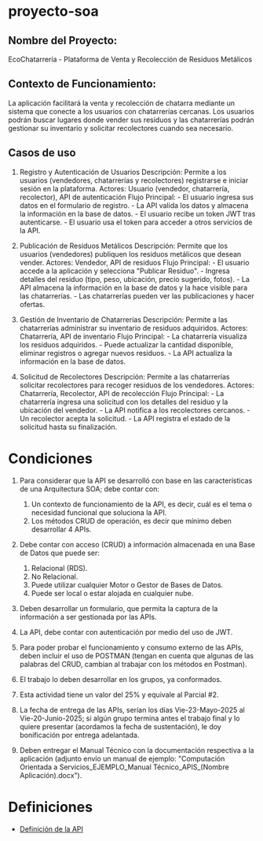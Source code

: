 # proyecto-soa

## Nombre del Proyecto:
EcoChatarrería - Plataforma de Venta y Recolección de Residuos Metálicos

##  Contexto de Funcionamiento:
La aplicación facilitará la venta y recolección de chatarra mediante un sistema que conecte a los usuarios con chatarrerías cercanas. Los usuarios podrán buscar lugares donde vender sus residuos y las chatarrerías podrán gestionar su inventario y solicitar recolectores cuando sea necesario.

## Casos de uso

1. Registro y Autenticación de Usuarios
    Descripción: Permite a los usuarios (vendedores, chatarrerías y recolectores) registrarse e iniciar sesión en la plataforma.
    Actores: Usuario (vendedor, chatarrería, recolector), API de autenticación
    Flujo Principal:
        - El usuario ingresa sus datos en el formulario de registro.
        - La API valida los datos y almacena la información en la base de datos.
        - El usuario recibe un token JWT tras autenticarse.
        - El usuario usa el token para acceder a otros servicios de la API.


2. Publicación de Residuos Metálicos
    Descripción: Permite que los usuarios (vendedores) publiquen los residuos metálicos que desean vender.
    Actores: Vendedor, API de residuos
    Flujo Principal:
        - El usuario accede a la aplicación y selecciona "Publicar Residuo".
        - Ingresa detalles del residuo (tipo, peso, ubicación, precio sugerido, fotos).
        - La API almacena la información en la base de datos y la hace visible para las chatarrerías.
        - Las chatarrerías pueden ver las publicaciones y hacer ofertas.

3. Gestión de Inventario de Chatarrerías
    Descripción: Permite a las chatarrerías administrar su inventario de residuos adquiridos.
    Actores: Chatarrería, API de inventario
    Flujo Principal:
        - La chatarrería visualiza los residuos adquiridos.
        - Puede actualizar la cantidad disponible, eliminar registros o agregar nuevos residuos.
        - La API actualiza la información en la base de datos.

4. Solicitud de Recolectores
    Descripción: Permite a las chatarrerías solicitar recolectores para recoger residuos de los vendedores.
    Actores: Chatarrería, Recolector, API de recolección
    Flujo Principal:
        - La chatarrería ingresa una solicitud con los detalles del residuo y la ubicación del vendedor.
        - La API notifica a los recolectores cercanos.
        - Un recolector acepta la solicitud.
        - La API registra el estado de la solicitud hasta su finalización.

# Condiciones
 
1.  Para considerar que la API se desarrolló con base en las características de una Arquitectura SOA; debe contar con:
    1. Un contexto de funcionamiento de la API, es decir, cuál es el tema o necesidad funcional que soluciona la API.
    2. Los métodos CRUD de operación, es decir que mínimo deben desarrollar 4 APIs.
 
2. Debe contar con acceso (CRUD) a información almacenada en una Base de Datos que puede ser:
    1. Relacional (RDS).
    2. No Relacional.
    3. Puede utilizar cualquier Motor o Gestor de Bases de Datos.
    4. Puede ser local o estar alojada en cualquier nube.
 
3. Deben desarrollar un formulario, que permita la captura de la información a ser gestionada por las APIs.
 
4. La API, debe contar con autenticación por medio del uso de JWT.
 
5. Para poder probar el funcionamiento y consumo externo de las APIs, deben incluir el uso de POSTMAN (tengan en cuenta que algunas de las palabras del CRUD, cambian al trabajar con los métodos en Postman).
 
6. El trabajo lo deben desarrollar en los grupos, ya conformados.
 
7. Esta actividad tiene un valor del 25% y equivale al Parcial #2.
 
8. La fecha de entrega de las APIs, serían los días Vie-23-Mayo-2025 al Vie-20-Junio-2025; si algún grupo termina antes el trabajo final y lo quiere presentar (acordamos la fecha de sustentación), le doy bonificación por entrega adelantada.
 
9. Deben entregar el Manual Técnico con la documentación respectiva a la aplicación (adjunto envío un manual de ejemplo: "Computación Orientada a Servicios_EJEMPLO_Manual Técnico_APIS_(Nombre Aplicación).docx").

# Definiciones 
- [Definición de la API](./API.md)
